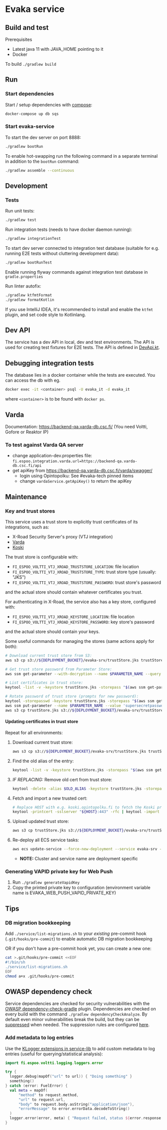 <!--
SPDX-FileCopyrightText: 2017-2020 City of Espoo

SPDX-License-Identifier: LGPL-2.1-or-later
-->

# Evaka service

## Build and test

Prerequisites

- Latest java 11 with JAVA_HOME pointing to it
- Docker

To build `./gradlew build`

## Run

### Start dependencies

Start / setup dependencies with [compose](../compose/README.md):

```sh
docker-compose up db sqs
```

### Start evaka-service

To start the dev server on port 8888:

```sh
./gradlew bootRun
```

To enable hot-swapping run the following command in a separate terminal in addition to the `bootRun` command:

```sh
./gradlew assemble --continuous
```

## Development

### Tests

Run unit tests:

```sh
./gradlew test
```

Run integration tests (needs to have docker daemon running):

```sh
./gradlew integrationTest
```

To start dev server connected to integration test database (suitable for e.g. running E2E tests without cluttering
development data):

```sh
./gradlew bootRunTest
```

Enable running flyway commands against integration test database in `gradle.properties`

Run linter autofix:

```sh
./gradlew ktfmtFormat
./gradlew formatKotlin
```

If you use IntelliJ IDEA, it's recommended to install and enable the `ktfmt`
plugin, and set code style to Kotlinlang.

## Dev API

The service has a dev API in local, dev and test environments.
The API is used for creating test fixtures for E2E tests.
The API is defined in [DevApi.kt](src/main/kotlin/fi/espoo/evaka/shared/dev/DevApi.kt).

## Debugging integration tests

The database lies in a docker container while the tests are executed. You can
access the db with eg.

```sh
docker exec -it <container> psql -U evaka_it -d evaka_it
```

where `<container>` is to be found with `docker ps`.

## Varda

Documentation: <https://backend-qa.varda-db.csc.fi/> (You need Voltti, Gofore or Reaktor IP)

### To test against Varda QA server

- change application-dev.properties file: `fi.espoo.integration.varda.url=https://backend-qa.varda-db.csc.fi/api`
- get apiKey from <https://backend-qa.varda-db.csc.fi/varda/swagger/>
  - login using Opintopolku: See #evaka-tech pinned items
  - change `vardaService.getApiKey()` to return the apiKey

## Maintenance

### Key and trust stores

This service uses a trust store to explicitly trust certificates of its
integrations, such as:

- X-Road Security Server's proxy (VTJ integration)
- [Varda](https://github.com/espoon-voltti/evaka/wiki/Varda-integraatio)
- [Koski](https://github.com/espoon-voltti/evaka/wiki/Koski-integraatio)

The trust store is configurable with:

- `FI_ESPOO_VOLTTI_VTJ_XROAD_TRUSTSTORE_LOCATION`: file location
- `FI_ESPOO_VOLTTI_VTJ_XROAD_TRUSTSTORE_TYPE`: trust store type (usually: "JKS")
- `FI_ESPOO_VOLTTI_VTJ_XROAD_TRUSTSTORE_PASSWORD`: trust store's password

and the actual store should contain whatever certificates you trust.

For authenticating in X-Road, the service also has a key store, configured with:

- `FI_ESPOO_VOLTTI_VTJ_XROAD_KEYSTORE_LOCATION`: file location
- `FI_ESPOO_VOLTTI_VTJ_XROAD_KEYSTORE_PASSWORD`: key store's password

and the actual store should contain your keys.

Some useful commands for managing the stores (same actions apply for both):

```sh
# Download current trust store from S3:
aws s3 cp s3://${DEPLOYMENT_BUCKET}/evaka-srv/trustStore.jks trustStore.jks

# Get trust store password from Parameter Store:
aws ssm get-parameter --with-decryption --name $PARAMETER_NAME --query 'Parameter.Value' --output text

# List certificates in trust store:
keytool -list -v -keystore trustStore.jks -storepass "$(aws ssm get-parameter --with-decryption --name $PARAMETER_NAME --query 'Parameter.Value' --output text)"

# Rotate password of trust store (prompts for new password):
keytool -storepasswd -keystore trustStore.jks -storepass "$(aws ssm get-parameter --with-decryption --name $PARAMETER_NAME --query 'Parameter.Value' --output text)"
aws ssm put-parameter --name $PARAMETER_NAME --value 'supersecretpassword' --type SecureString --overwrite
aws s3 cp trustStore.jks s3://${DEPLOYMENT_BUCKET}/evaka-srv/trustStore.jks
```

#### Updating certificates in trust store

Repeat for all environments:

1. Download current trust store:

    ```sh
    aws s3 cp s3://${DEPLOYMENT_BUCKET}/evaka-srv/trustStore.jks trustStore.jks
    ```

1. Find the old alias of the entry:

    ```sh
    keytool -list -v -keystore trustStore.jks -storepass "$(aws ssm get-parameter --with-decryption --name $PARAMETER_NAME --query 'Parameter.Value' --output text)"
    ```

1. *IF REPLACING:* Remove old cert from trust store:

    ```sh
    keytool -delete -alias $OLD_ALIAS -keystore trustStore.jks -storepass "$(aws ssm get-parameter --with-decryption --name $PARAMETER_NAME --query 'Parameter.Value' --output text)"
    ```

1. Fetch and import a new trusted cert:

    ```sh
    # Replace HOST with e.g. koski.opintopolku.fi to fetch the Koski production cert
    keytool -printcert -sslserver "${HOST}:443" -rfc | keytool -import -noprompt -alias $NEW_ALIAS -keystore trustStore.jks -storepass "$(aws ssm get-parameter --with-decryption --name $PARAMETER_NAME --query 'Parameter.Value' --output text)"
    ```

1. Upload updated trust store:

    ```sh
    aws s3 cp trustStore.jks s3://${DEPLOYMENT_BUCKET}/evaka-srv/trustStore.jks
    ```

1. Re-deploy all ECS service tasks:

    ```sh
    aws ecs update-service --force-new-deployment --service evaka-srv --cluster $CLUSTER_NAME
    ```

    - **NOTE:** Cluster and service name are deployment specific

### Generating VAPID private key for Web Push

1. Run `./gradlew generateVapidKey`
2. Copy the printed private key to configuration (environment variable name is EVAKA_WEB_PUSH_VAPID_PRIVATE_KEY)

## Tips

### DB migration bookkeeping

Add `./service/list-migrations.sh` to your _existing_ pre-commit hook (`.git/hooks/pre-commit`) to enable automatic DB migration bookkeeping

OR if you don't have a pre-commit hook yet, you can create a new one:

```sh
cat >.git/hooks/pre-commit <<EOF
#!/bin/sh
./service/list-migrations.sh
EOF
chmod a+x .git/hooks/pre-commit
```

## OWASP dependency check

Service dependencies are checked for security vulnerabilities with
the [OWASP dependency-check-gradle](https://jeremylong.github.io/DependencyCheck/dependency-check-gradle/index.html)
plugin. Dependencies are checked on every build with the command `./gradlew dependencyCheckAnalyze`. By default even
minor vulnerabilities break the build, but they can
be [suppressed](https://jeremylong.github.io/DependencyCheck/general/suppression.html) when needed. The suppression
rules are configured [here](./owasp-suppressions.xml).

### Add metadata to log entries

Use the [KLogger extensions in service-lib](../service-lib/src/main/kotlin/fi/espoo/voltti/logging/loggers/AppMiscLoggers.kt)
to add custom metadata to log entries (useful for querying/statistical analysis):

```kotlin
import fi.espoo.voltti.logging.loggers.error

try {
  logger.debug(mapOf("url" to url)) { "Doing something" }
  something()
} catch (error: FuelError) {
  val meta = mapOf(
      "method" to request.method,
      "url" to request.url,
      "body" to request.body.asString("application/json"),
      "errorMessage" to error.errorData.decodeToString()
  )
  logger.error(error, meta) { "Request failed, status ${error.response.statusCode}" }
}
```
